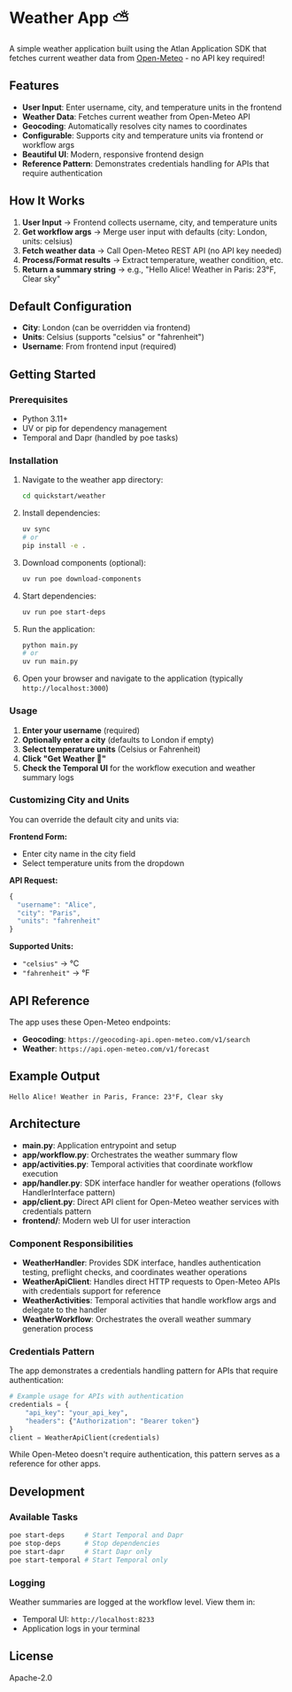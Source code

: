 # Weather App ⛅

A simple weather application built using the Atlan Application SDK that fetches current weather data from [Open-Meteo](https://open-meteo.com/) - no API key required!

## Features

- **User Input**: Enter username, city, and temperature units in the frontend
- **Weather Data**: Fetches current weather from Open-Meteo API
- **Geocoding**: Automatically resolves city names to coordinates
- **Configurable**: Supports city and temperature units via frontend or workflow args
- **Beautiful UI**: Modern, responsive frontend design
- **Reference Pattern**: Demonstrates credentials handling for APIs that require authentication

## How It Works

1. **User Input** → Frontend collects username, city, and temperature units
2. **Get workflow args** → Merge user input with defaults (city: London, units: celsius)
3. **Fetch weather data** → Call Open-Meteo REST API (no API key needed)
4. **Process/Format results** → Extract temperature, weather condition, etc.
5. **Return a summary string** → e.g., "Hello Alice! Weather in Paris: 23°F, Clear sky"

## Default Configuration

- **City**: London (can be overridden via frontend)
- **Units**: Celsius (supports "celsius" or "fahrenheit")
- **Username**: From frontend input (required)

## Getting Started

### Prerequisites

- Python 3.11+
- UV or pip for dependency management
- Temporal and Dapr (handled by poe tasks)

### Installation

1. Navigate to the weather app directory:
   ```bash
   cd quickstart/weather
   ```

2. Install dependencies:
   ```bash
   uv sync
   # or
   pip install -e .
   ```

3. Download components (optional):
   ```bash
   uv run poe download-components
   ```

4. Start dependencies:
   ```bash
   uv run poe start-deps
   ```

5. Run the application:
   ```bash
   python main.py
   # or
   uv run main.py
   ```

6. Open your browser and navigate to the application (typically `http://localhost:3000`)

### Usage

1. **Enter your username** (required)
2. **Optionally enter a city** (defaults to London if empty)
3. **Select temperature units** (Celsius or Fahrenheit)
4. **Click "Get Weather 🚀"**
5. **Check the Temporal UI** for the workflow execution and weather summary logs


### Customizing City and Units

You can override the default city and units via:

**Frontend Form:**
- Enter city name in the city field
- Select temperature units from the dropdown

**API Request:**
```javascript
{
  "username": "Alice",
  "city": "Paris", 
  "units": "fahrenheit"
}
```

**Supported Units:**
- `"celsius"` → °C
- `"fahrenheit"` → °F

## API Reference

The app uses these Open-Meteo endpoints:

- **Geocoding**: `https://geocoding-api.open-meteo.com/v1/search`
- **Weather**: `https://api.open-meteo.com/v1/forecast`

## Example Output

```
Hello Alice! Weather in Paris, France: 23°F, Clear sky
```

## Architecture

- **main.py**: Application entrypoint and setup
- **app/workflow.py**: Orchestrates the weather summary flow
- **app/activities.py**: Temporal activities that coordinate workflow execution
- **app/handler.py**: SDK interface handler for weather operations (follows HandlerInterface pattern)
- **app/client.py**: Direct API client for Open-Meteo weather services with credentials pattern
- **frontend/**: Modern web UI for user interaction

### Component Responsibilities

- **WeatherHandler**: Provides SDK interface, handles authentication testing, preflight checks, and coordinates weather operations
- **WeatherApiClient**: Handles direct HTTP requests to Open-Meteo APIs with credentials support for reference
- **WeatherActivities**: Temporal activities that handle workflow args and delegate to the handler
- **WeatherWorkflow**: Orchestrates the overall weather summary generation process

### Credentials Pattern

The app demonstrates a credentials handling pattern for APIs that require authentication:

```python
# Example usage for APIs with authentication
credentials = {
    "api_key": "your_api_key",
    "headers": {"Authorization": "Bearer token"}
}
client = WeatherApiClient(credentials)
```

While Open-Meteo doesn't require authentication, this pattern serves as a reference for other apps.

## Development

### Available Tasks

```bash
poe start-deps     # Start Temporal and Dapr
poe stop-deps      # Stop dependencies
poe start-dapr     # Start Dapr only
poe start-temporal # Start Temporal only
```

### Logging

Weather summaries are logged at the workflow level. View them in:
- Temporal UI: `http://localhost:8233`
- Application logs in your terminal

## License

Apache-2.0 